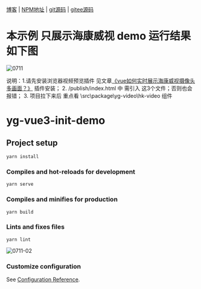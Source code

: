 [博客](https://juejin.cn/post/7369783680425852938) |
[NPM地址](https://www.npmjs.com/~yg331886820)  |
[git源码](https://github.com/331886820/yg-video) |
[gitee源码](https://gitee.com/esthergege/live-video)

# 本示例 只展示海康威视 demo 运行结果如下图
![0711](https://github.com/331886820/yg-video/assets/29726492/67145c8e-1672-4fa3-a4dc-a176f0ef9cf9)

说明：1.请先安装浏览器视频预览插件  见文章[《vue如何实时展示海康威视摄像头多画面？》](https://juejin.cn/post/7369783680425852938) 插件安装；
     2.  /publish/index.html 中  需引入 
                                    <script src="./hk/jquery-1.7.1.min.js"></script>
                                    <script src="./hk/webVideoCtrl.js"></script>
                                    <script src="./hk/jsVideoPlugin-1.0.0.min.js"></script>
      这3个文件；否则也会报错； 
      3. 项目拉下来后 重点看  \src\package\yg-video\hk-video 组件
      

# yg-vue3-init-demo

## Project setup
```
yarn install
```

### Compiles and hot-reloads for development
```
yarn serve
```

### Compiles and minifies for production
```
yarn build
```

### Lints and fixes files
```
yarn lint
```
![0711-02](https://github.com/331886820/yg-video/assets/29726492/bff2e327-0f12-47dd-a09d-54ca30fb59a7)

### Customize configuration
See [Configuration Reference](https://cli.vuejs.org/config/).
